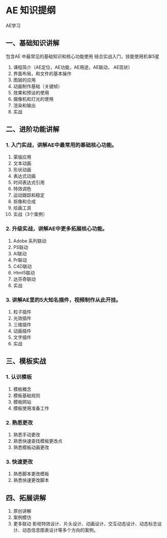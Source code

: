 # AE 知识提纲
AE学习


## 一、基础知识讲解
包含AE 中最常见的基础知识和核心功能使用
结合实战入门，技能使用机率5星
1. 课程简介（AE定位，AE功能，AE用途，AE联动， AE现状）
2. 界面布局，和文件的基本操作
3. 图层的应用
4. 动画制作基础（关键帧）
5. 效果和预设的使用
6. 摄像机和灯光的使用
7. 渲染和输出
8. 实战


## 二、进阶功能讲解
### 1. 入门实战，讲解AE中最常用的基础核心功能。
1. 蒙版应用
2. 文本动画
3. 形状动画
4. 表达式动画
5. 时间表达式引用
6. 特效调色
7. 运动跟踪和稳定
8. 抠像和合成
9. 绘画工具
10. 实战（3个案例）

### 2. 升级实战，讲解AE中更多拓展核心功能。
1. Adobe 系列联动
2. PS联动
3. AI联动
4. Pr联动
5. C4D联动
6. Html5联动
7. 达芬奇联动
7. 实战


### 3. 讲解AE里的5大知名插件，视频制作从此开挂。
1. 粒子插件
2. 光效插件
3. 三维插件
4. 动画插件
5. 文字插件
6. 实战


## 三、模板实战
### 1. 认识模板
1. 模板概念
2. 模板基础规则
3. 模板网站
4. 模板使用准备工作

### 2. 熟悉更改
1. 熟悉手动更改
2. 熟悉快速查找模板更改点
3. 熟悉模板动画更改

### 3. 快速更改
1. 熟悉脚本更改模板
2. 熟悉快速更改脚本

## 四、拓展讲解
1. 原创讲解
2. 案例模仿
3. 更多联动
影视特效设计、片头设计、动画设计、交互动态设计、动态标志设计、动态信息图表设计等多个方向的案例。



